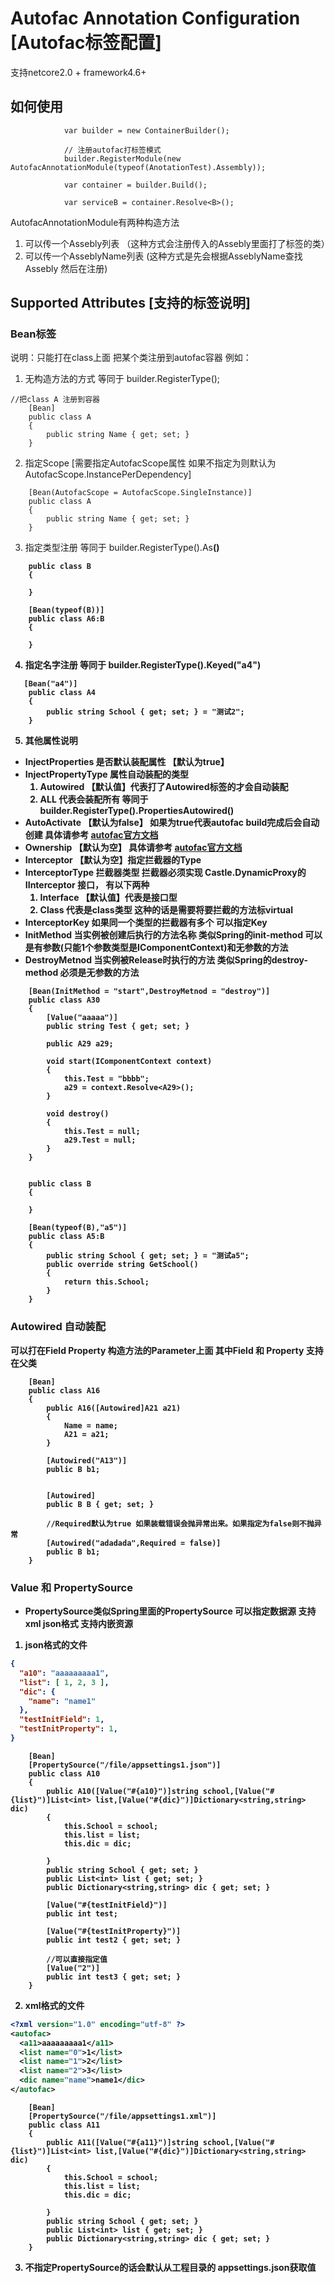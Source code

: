 # Autofac Annotation Configuration [Autofac标签配置]

支持netcore2.0 + framework4.6+

## 如何使用
```
			var builder = new ContainerBuilder();

            // 注册autofac打标签模式
            builder.RegisterModule(new AutofacAnnotationModule(typeof(AnotationTest).Assembly));
				
            var container = builder.Build();

            var serviceB = container.Resolve<B>();
```

AutofacAnnotationModule有两种构造方法
1. 可以传一个Assebly列表 （这种方式会注册传入的Assebly里面打了标签的类）
2. 可以传一个AsseblyName列表 (这种方式是先会根据AsseblyName查找Assebly 然后在注册)

## Supported Attributes [支持的标签说明]
### Bean标签
说明：只能打在class上面 把某个类注册到autofac容器
例如：
1. 无构造方法的方式	等同于 builder.RegisterType<A>();
```
//把class A 注册到容器
	[Bean]
	public class A
	{
		public string Name { get; set; }
	}
```
2. 指定Scope [需要指定AutofacScope属性 如果不指定为则默认为AutofacScope.InstancePerDependency]
```
    [Bean(AutofacScope = AutofacScope.SingleInstance)]
    public class A
    {
        public string Name { get; set; }
    }
```
3. 指定类型注册 等同于 builder.RegisterType<A6>().As<B>()
```
    public class B
    {

    }
	
	[Bean(typeof(B))]
    public class A6:B
    {

    }
```
4. 指定名字注册 等同于 builder.RegisterType<A6>().Keyed<A4>("a4")
```
   [Bean("a4")]
    public class A4
    {
        public string School { get; set; } = "测试2";
    }
```
5. 其他属性说明
* InjectProperties 是否默认装配属性 【默认为true】
* InjectPropertyType 属性自动装配的类型
	1. Autowired 【默认值】代表打了Autowired标签的才会自动装配
	2. ALL 代表会装配所有 等同于 builder.RegisterType<A>().PropertiesAutowired()
* AutoActivate 【默认为false】 如果为true代表autofac build完成后会自动创建 具体请参考 [autofac官方文档](https://autofaccn.readthedocs.io/en/latest/configuration/xml.html)
* Ownership 【默认为空】 具体请参考 [autofac官方文档](https://autofaccn.readthedocs.io/en/latest/configuration/xml.html)
* Interceptor 【默认为空】指定拦截器的Type
* InterceptorType 拦截器类型 拦截器必须实现 Castle.DynamicProxy的 IInterceptor 接口， 有以下两种
	1. Interface 【默认值】代表是接口型 
	2. Class 代表是class类型   这种的话是需要将要拦截的方法标virtual
* InterceptorKey 如果同一个类型的拦截器有多个 可以指定Key
* InitMethod 当实例被创建后执行的方法名称 类似Spring的init-method
	可以是有参数(只能1个参数类型是IComponentContext)和无参数的方法
* DestroyMetnod 当实例被Release时执行的方法 类似Spring的destroy-method
	必须是无参数的方法
```
	[Bean(InitMethod = "start",DestroyMetnod = "destroy")]
    public class A30
    {
        [Value("aaaaa")]
        public string Test { get; set; }

        public A29 a29;

        void start(IComponentContext context)
        {
            this.Test = "bbbb";
            a29 = context.Resolve<A29>();
        }

        void destroy()
        {
            this.Test = null;
            a29.Test = null;
        }
    }
	
```	

```
    public class B
    {

    }
	
    [Bean(typeof(B),"a5")]
    public class A5:B
    {
        public string School { get; set; } = "测试a5";
        public override string GetSchool()
        {
            return this.School;
        }
    }
```

### Autowired 自动装配
可以打在Field Property 构造方法的Parameter上面
其中Field 和 Property 支持在父类
```
    [Bean]
    public class A16
    {
		public A16([Autowired]A21 a21)
        {
            Name = name;
            A21 = a21;
        }
		
        [Autowired("A13")]
        public B b1;


        [Autowired]
        public B B { get; set; }
		
		//Required默认为true 如果装载错误会抛异常出来。如果指定为false则不抛异常
		[Autowired("adadada",Required = false)]
        public B b1;
    }
```

### Value 和 PropertySource
* PropertySource类似Spring里面的PropertySource 可以指定数据源
支持 xml json格式 支持内嵌资源

1. json格式的文件
```/file/appsettings1.json
{
  "a10": "aaaaaaaaa1",
  "list": [ 1, 2, 3 ],
  "dic": {
    "name": "name1"
  },
  "testInitField": 1,
  "testInitProperty": 1,
}
```
```
	[Bean]
    [PropertySource("/file/appsettings1.json")]
    public class A10
    {
        public A10([Value("#{a10}")]string school,[Value("#{list}")]List<int> list,[Value("#{dic}")]Dictionary<string,string> dic)
        {
            this.School = school;
            this.list = list;
            this.dic = dic;

        }
        public string School { get; set; }
        public List<int> list { get; set; } 
        public Dictionary<string,string> dic { get; set; } 
		
		[Value("#{testInitField}")]
        public int test;
		
		[Value("#{testInitProperty}")]
        public int test2 { get; set; }
		
		//可以直接指定值
		[Value("2")]
		public int test3 { get; set; }
    }
```

2. xml格式的文件
```appsettings1.xml
<?xml version="1.0" encoding="utf-8" ?>
<autofac>
  <a11>aaaaaaaaa1</a11>
  <list name="0">1</list>
  <list name="1">2</list>
  <list name="2">3</list>
  <dic name="name">name1</dic>
</autofac>

```

```
    [Bean]
    [PropertySource("/file/appsettings1.xml")]
    public class A11
    {
        public A11([Value("#{a11}")]string school,[Value("#{list}")]List<int> list,[Value("#{dic}")]Dictionary<string,string> dic)
        {
            this.School = school;
            this.list = list;
            this.dic = dic;

        }
        public string School { get; set; }
        public List<int> list { get; set; } 
        public Dictionary<string,string> dic { get; set; } 
    }
```

3. 不指定PropertySource的话会默认从工程目录的 appsettings.json获取值
